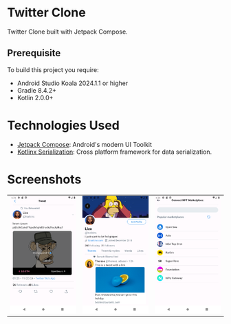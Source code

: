 # Twitter Clone

Twitter Clone built with Jetpack Compose.

## Prerequisite

To build this project you require:

- Android Studio Koala 2024.1.1 or higher
- Gradle 8.4.2+
- Kotlin 2.0.0+

# Technologies Used

- [Jetpack Compose](https://developer.android.com/develop/ui/compose): Android's modern UI Toolkit
- [Kotlinx Serialization](https://kotlinlang.org/docs/serialization.html): Cross platform framework
  for data serialization.
# Screenshots

<table>
  <tr>
    <td>
      <img src="screenshots/Screenshot_20241128_182624.png"  width="250" alt="screenshot1">
    </td>
    <td>
      <img src="screenshots/Screenshot_20241128_182857.png"  width="250" alt="screenshot2">
    </td>
    <td>
      <img src="screenshots/no.png"  width="250" alt="screenshot3">
    </td>
  </tr>
</table>
